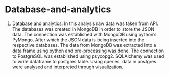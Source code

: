 # Database-and-analytics
1. Database and analytics: In this analysis raw data was taken from API. The databases was created in MongoDB in order to store the JSON data. The connection was established with MongoDB using python’s PyMongo. After which the JSON data is being inserted into the respective databases. The data from MongoDB was extracted into a data frame using python and pre-processing was done. The connection to PostgreSQL was established using psycopg2. SQLAlchemy was used to write dataframe to postgres table. Using queries, data in postgres were analysed and interpreted through visualization.
